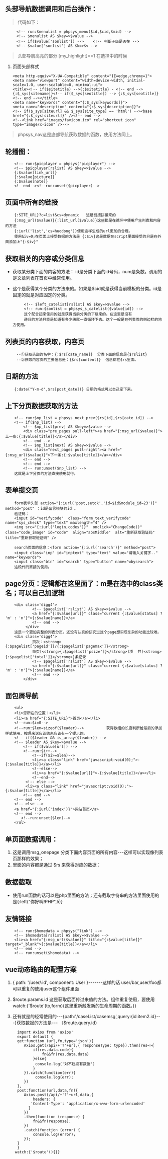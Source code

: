 ## 头部导航数据调用和后台操作：
>代码如下：  
   
		 <!-- run:$menulist = phpsys_menu($id,$cid,$mid) -->
	     <!-- $menulist AS $key=>$value -->
		 <!-- if($value['sonlist']) -->    <!-- 判断子级是否在 -->
		 <!-- $value['sonlist'] AS $k=>$v -->
>头部导航高亮的部分  [my_highlight]==1 在选择中的时候

1.  页面头部样式

		<meta http-equiv="X-UA-Compatible" content="IE=edge,chrome=1">
		<meta name="viewport" content="width=device-width, initial-scale=1.0, user-scalable=0, minimal-ui">
		<title><!-- if($sitetitle) -->{:$sitetitle} - <!-- end -->{:$_sys[sitename]}<!-- if($_sys[seotitle]) --> {:$_sys[seotitle]}<!-- end --></title>
		<meta name="keywords" content="{:$_sys[keywords]}">
		<meta name="description" content="{:$_sys[description]}">
		<!-- if($_sys[siteurl] && $_sys[site_type] == 'html') --><base href="{:$_sys[siteurl]}" /><!-- end -->
		<!--<link href="images/favicon.ico" rel="shortcut icon" type="image/x-icon" />-->
>phpsys_nav这是底部导航获取数据的函数，使用方法同上。

## 轮播图：

		<!-- run:$picplayer = phpsys("picplayer") -->   
		<!-- $picplayer[rslist] AS $key=>$value -->
	    {:$value[link_url]}
	    {:$value[picture]}
	    {:$value[note]}
	    <!--end--><!--run:unset($picplayer)-->

## 页面中所有的链接

		{:SITE_URL}?c=list&cs=dynamic   这是链接拼接来的
	    {:msg_url($value)}{:list_url($value)}这些都是在循环中使用产生列表和内容的方法
	    {:iurl('list','cs=huodong')}使用这样生成的url更加的合理。
	    使用&iv=0;在页面上接受数据的方法是 {:$iv}这是数据在script里面接受的只是在外面添加上"{:$iv}" 

## 获取相关的内容或分类信息
-  获取某分类下面的内容的方法：<!--run:$newlist=phpsys_c_list(id,num)--> id是分类下面的id号码，num是条数。调用的是文章列表在首页中经常使用。
-  <!-- run:$left_catelist = phpsys_catelist(65,$cid) --> 这个是获得某个分类的方法来的。如果是$cid就是获得当前模板的分类。id是固定的就是对应固定的分类。

			<!-- $left_catelist[rslist] AS $key=>$value -->
	    	<!-- run:$sonlist = phpsys_s_catelist($value[id]) -->	
			这个配合起来使用的就是获得当前分类的下级来的。在这里是没有
	    	递归的方法只能是知道有多少级就一直循环下去。这个一般是在列表页的侧边栏的地方使用。

## 列表页的内容获取，内容页

	     --①获取头部的名字：{:$rs[cate_name]}  分类下面的信息是{$rslist}
         --②获取内容页的主要信息是：{$rs[content]}  信息都在$rs里面。

## 日期的方法

	    {:date("Y-m-d",$rs[post_date])}	日期的格式可以自己定下来。

## 上下分页数据获取的方法

		<!-- run:$np_list = phpsys_next_prev($rs[id],$rs[cate_id]) -->
		<!-- if($np_list) -->
	        <!-- $np_list[prev] AS $key=>$value -->            
	        <div class="pre_pages pull-left"><a href="{:msg_url($value)}">上一条:{:$value[title]}</a></div>
	        <!-- end -->
	        <!-- $np_list[next] AS $key=>$value -->
	        <div class="next_pages pull-right"><a href="{:msg_url($value)}">下一条:{:$value[title]}</a></div>
	        <!-- end -->
	        <!-- end -->
	        <!-- run:unset($np_list) -->  
		这就是上下分页的方法直接使用就行。

## 表单提交页

		form表单头部 action="{:iurl('post,setok','id=$id&module_id=23')}" method="post" ；id是留言模块的id 。
	    验证码：
		<input id="verifycode"  class="form_text_verifycode"  name="sys_check" type="text" maxlength="4" />
	    <img src="{:iurl('login,codes')}"  onclick="ChangeCode()"  class="code_image" id="code"  align="absMiddle"  alt="重新获取验证码"  title="重新获取验证码" />
		
	    search页面的信息：<form action="{:iurl('search')}" method="post">
	    <input class="inp" id="inptext" type="text" value="请输入关键字.." name="keywords">
	    <input class="btn" id="search" type="button" name="wbysearch">
	    这段代码直接的使用。

## page分页：逻辑都在这里面了：m是在选中的class类名；可以自己加逻辑

		<div class='digg4'>
	            <!-- $pagelist['rslist'] AS $key=>$value -->
	            <a href="{:$value[url]}" class="current {:$value[status] ? 'm' : 'n'}">{:$value[name]}</a>
	            <!-- end -->
	         </div>
		这是一个更加完整的列表分页。还没有认真的研究过这个page想实现复杂的功能比较难。
		<div class='digg4'>
	        	页次：<strong>{:$pagelist['pageid']}/{:$pagelist['pagemax']}</strong>
	        	每页[<strong>{:$pagelist['psize']}</strong>]项  共[<strong>{:$pagelist['total']}</strong>]条记录
	        	<!-- $pagelist['rslist'] AS $key=>$value -->
	        	<a href="{:$value[url]}" class="current {:$value[status] ? 'm' : 'n'}">{:$value[name]}</a>
	        	<!-- end -->
	    	</div>

## 面包屑导航

		<ul>
		<li>您所在的位置：</li>
		<li><a href="{:SITE_URL}">首页</a></li>
		<!--run:$i=0-->
		<!--run:$len=sizeof($leader)-->          获得数组的长度判断给最后的添加样式使用，按理来说应该结束应该有一个提示的。
		<!-- if($leader && is_array($leader)) -->
	    <!-- $leader AS $key=>$value -->
	        <!-- if($value[url]) -->
	        <!--run:$i++-->
	        	<!--if($i>=$len)-->
	        	<li><a class="link" href="javascript:void(0);">-{:$value[title]}</a></li>
	        	<!--else-->
	        	<li><a href="{:$value[url]}">-{:$value[title]}</a></li>
	        	<!--end-->
	         <!-- else -->
	         <li><a class="link" href="javascript:void(0);">-{:$value[title]}</a></li>
	        <!-- end -->
	    <!-- end -->
		<!-- else -->
		<a href="{:iurl('index')}">网站首页</a>
	    <!-- end -->
	       <!--run:unset($len)-->
	    </ul>
	
## 单页面数据调用：
1. 这是调用msg_onepage 分类下面内容页面的所有内容---这样可以实现像列表页那样的效果；
2. 里面的内容都是通过  $rs  来获得对应的数据：

## 数据截取
- 使用run函数的话可以是php里面的方法；还有截取字符串的方法里面使用的是{:left("你好啊!PHP",5)}

## 友情链接

		<!-- run:$homedata = phpsys("link") -->
		<!-- $homedata[rslist] AS $key=>$value -->
		<li><a href="{:msg_url($value)}" title="{:$value[title]}" target="_blank">{:$value[title]}</a></li>
		<!-- end -->
		<!-- run:unset($homedata) -->

## vue动态路由的配置方案
1. { path: '/user/:id', component: User }-------这样的话 user/bar,user/foo都可以重复的使用user这个组件里面
2. $route.params.id 这是获取后面传过来值的方法。组件重复使用，要使用watch:{'$route'(to,form){这里重新触发新的生命周期的函数。}}
3. 还有就是的经常使用的---{path:'/caseList/casemsg',query:{id:item2.id}---}获取数据的方法是--- （$route.query.id）

		 import Axios from 'axios'
	     export default {
		 get:function (url,fn,type='json'){
			Axios.get(/api/+'?'+url,{ responseType: type}).then(res=>{
				if(res.data.code){
					fn&&fn(res.data.data)
				}else{
				 console.log('对不起没有数据')
				}
			}).catch(function(err){
	        	 console.log(err);
	    	})
		 },
		 post:function(url,data,fn){
			Axios.post(/api/+'?'+url,data,{
				headers: {
	           'Content-Type': 'application/x-www-form-urlencoded'
	          }
			})
			.then(function (response) {
				fn&&fn(response);
	      	})
		    .catch(function (error) {
		        console.log(error);
		    });
		 }
	     }
	    watch:{'$route'(){}}
